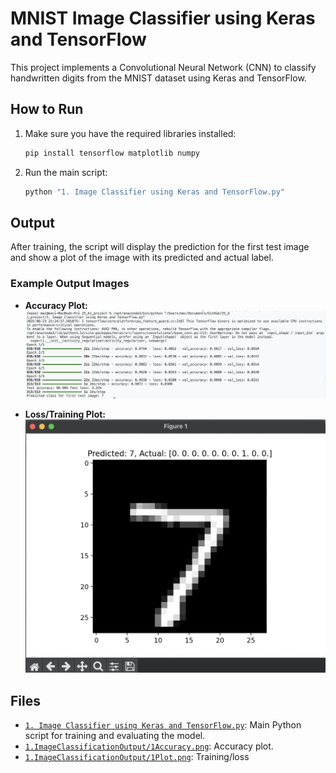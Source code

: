 # MNIST Image Classifier using Keras and TensorFlow

This project implements a Convolutional Neural Network (CNN) to classify handwritten digits from the MNIST dataset using Keras and TensorFlow.

## How to Run

1. Make sure you have the required libraries installed:
   ```bash
   pip install tensorflow matplotlib numpy
   ```
2. Run the main script:
   ```bash
   python "1. Image Classifier using Keras and TensorFlow.py"
   ```

## Output

After training, the script will display the prediction for the first test image and show a plot of the image with its predicted and actual label.

### Example Output Images

- **Accuracy Plot:**  
  ![Accuracy Plot](1.ImageClassificationOutput/1Accuracy.png)

- **Loss/Training Plot:**  
  ![Training Plot](1.ImageClassificationOutput/1Plot.png)

## Files

- [`1. Image Classifier using Keras and TensorFlow.py`](1.%20Image%20Classifier%20using%20Keras%20and%20TensorFlow.py): Main Python script for training and evaluating the model.
- [`1.ImageClassificationOutput/1Accuracy.png`](1.ImageClassificationOutput/1Accuracy.png): Accuracy plot.
- [`1.ImageClassificationOutput/1Plot.png`](1.ImageClassificationOutput/1Plot.png): Training/loss